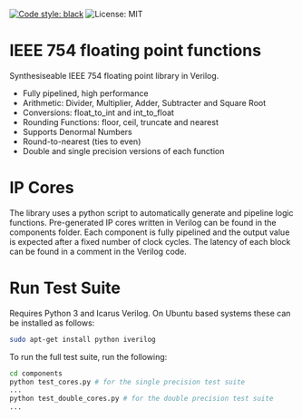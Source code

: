[![Code style: black](https://img.shields.io/badge/code%20style-black-000000.svg)](https://github.com/psf/black)
![License: MIT](https://img.shields.io/badge/License-MIT-blue.svg)

# IEEE 754 floating point functions

Synthesiseable IEEE 754 floating point library in Verilog.

- Fully pipelined, high performance
- Arithmetic: Divider, Multiplier, Adder, Subtracter and Square Root
- Conversions: float_to_int and int_to_float
- Rounding Functions: floor, ceil, truncate and nearest
- Supports Denormal Numbers
- Round-to-nearest (ties to even)
- Double and single precision versions of each function

# IP Cores

The library uses a python script to automatically generate and pipeline logic 
functions.  Pre-generated IP cores written in Verilog can be found in the components 
folder. Each component is fully pipelined and the output value is expected after a 
fixed number of clock cycles. The latency of each block can be found in a comment in 
the Verilog code.

# Run Test Suite

Requires Python 3 and Icarus Verilog. On Ubuntu based systems these can be installed as follows: 

``` bash
sudo apt-get install python iverilog
```

To run the full test suite, run the following:

``` bash
cd components
python test_cores.py # for the single precision test suite
...
python test_double_cores.py # for the double precision test suite
...
```
